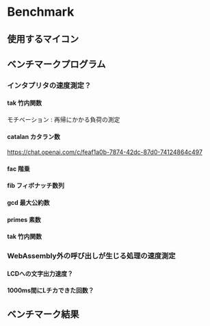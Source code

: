 # Benchmark

## 使用するマイコン

## ベンチマークプログラム

### インタプリタの速度測定？

#### tak 竹内関数

モチベーション : 再帰にかかる負荷の測定

#### catalan カタラン数

https://chat.openai.com/c/feaf1a0b-7874-42dc-87d0-74124864c497

#### fac 階乗

#### fib フィボナッチ数列

#### gcd 最大公約数

#### primes 素数

#### tak 竹内関数

### WebAssembly外の呼び出しが生じる処理の速度測定

#### LCDへの文字出力速度？

#### 1000ms間にLチカできた回数？

## ベンチマーク結果
